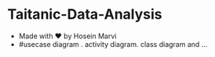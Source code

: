 # Taitanic-Data-Analysis
- Made with ❤ by Hosein Marvi
- #usecase diagram . activity diagram. class diagram and ...

